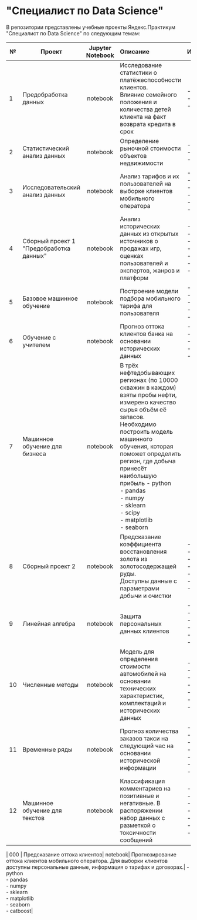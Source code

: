 # "Специалист по Data Science"

В репозитории представлены учебные проекты Яндекс.Практикум "Специалист по Data Science" по следующим темам:


| № | Проект                                  | Jupyter Notebook | Описание          |Инструменты       |  
| - |  -------------------------------------- |:----------------:| :---------------- |:---------------- |
| 1 | Предобработка данных | notebook         | Исследование статистики о платёжеспособности клиентов.<br>Влияние семейного положения и количества детей клиента на факт возврата кредита в срок | -python<br>-pandas<br>-pymystem3 |
| 2 | Статистический анализ данных | notebook | Определение рыночной стоимости объектов недвижимости | - python<br>- pandas<br>- pymystem3 |
| 3 | Исследовательский анализ данных | notebook | Анализ тарифов и их пользователей на выборке клиентов мобильного оператора | - pandas<br>- scipy<br>- math<br>- matplotlib<br>- seaborn<br>- plotly |
| 4 | Сборный проект 1 "Предобработка данных" | notebook | Анализ исторических данных из открытых источников о продажах игр, оценках пользователей и экспертов, жанров и платформ | - python<br>- pandas<br>- scipy<br>- math<br>- matplotlib<br>- seaborn<br>- plotly |
| 5	| Базовое машинное обучение |	notebook | Построение модели подбора мобильного тарифа для пользователя	| - python<br>- pandas<br>- sklearn<br>- matplotlib<br>- seaborn|
| 6 |Обучение с учителем|	notebook	|Прогноз оттока клиентов банка на основании исторических данных	|- python<br>- pandas<br>- sklearn<br>- matplotlib<br>- seaborn|
| 7 |Машинное обучение для бизнеса|	notebook|	В трёх нефтедобывающих регионах (по 10000 скважин в каждом) взяты пробы нефти, измерено качество сырья объём её запасов. Необходимо построить модель машинного обучения, которая поможет определить регион, где добыча принесёт наибольшую прибыль	- python<br>- pandas<br>- numpy<br>- sklearn<br>- scipy<br>- matplotlib<br>- seaborn|
| 8	|Сборный проект 2	|notebook |	Предсказание коэффициента восстановления золота из золотосодержащей руды.<br> Доступны данные с параметрами добычи и очистки |	- python<br>- pandas<br>- numpy<br>- sklearn<br>- scipy<br>- matplotlib<br>- seaborn|
| 9	| Линейная алгебра |	notebook | Защита персональных данных клиентов	| - python<br>- pandas<br>- sklearn<br>- lightgbm<br>- matplotlib<br>- seaborn |
| 10	|Численные методы |	notebook | Модель для определения стоимости автомобилей на основании технических характеристик, комплектаций и исторических данных	| - python<br>- pandas<br>- sklearn<br>- lightgbm<br>- matplotlib<br>- seaborn<br>- flask |
| 11	|Временные ряды	|notebook	|Прогноз количества заказов такси на следующий час на основании исторической информации	|- python<br>- pandas<br>- numpy<br>- sklearn<br>- statsmodels<br>- matplotlib<br>- seaborn|
| 12	| Машинное обучение для текстов |	notebook	|Классификация комментариев на позитивные и негативные. В распоряжении набор данных с разметкой о токсичности сообщений|	- python<br>- pandas<br>- numpy<br>- sklearn<br>- nltk<br>- matplotlib<br>- seaborn|

| 000 |	Предсказание оттока клиентов|	notebook|	Прогнозирование оттока клиентов мобильного оператора. Для выборки клиентов доступны персональные данные, информация о тарифах и договорах.|	- python<br>- pandas<br>- numpy<br>- sklearn<br>- matplotlib<br>- seaborn<br>- catboost|
